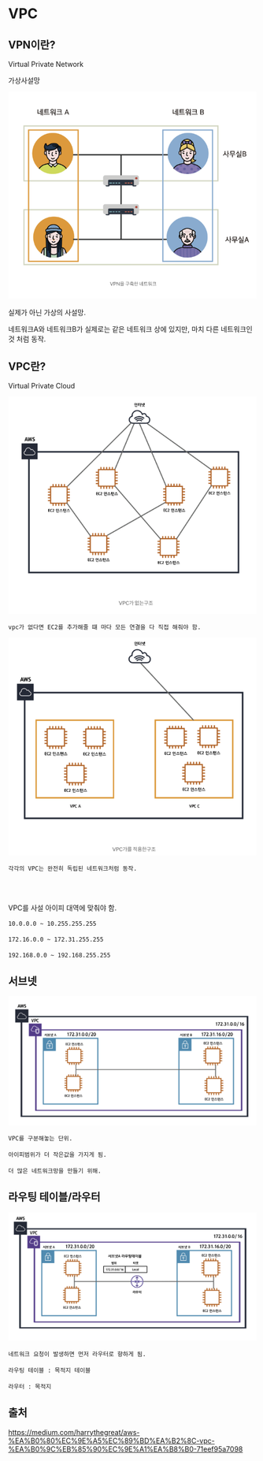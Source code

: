 # VPC

## VPN이란?

Virtual Private Network

가상사설망

![vpn](../images/Cs/vpn.png)

실제가 아닌 가상의 사설망. 

네트워크A와 네트워크B가 실제로는 같은 네트워크 상에 있지만, 마치 다른 네트워크인 것 처럼 동작.


## VPC란?

Virtual Private Cloud

![nonvpc](../images/Cs/nonvpc.png)

    vpc가 없다면 EC2를 추가해줄 떄 마다 모든 연결을 다 직접 해줘야 함.

![vpc](../images/Cs/vpc.png)    

    각각의 VPC는 완전히 독립된 네트워크처럼 동작.

</br>
</br>    

VPC를 사설 아이피 대역에 맞춰야 함. 

    10.0.0.0 ~ 10.255.255.255

    172.16.0.0 ~ 172.31.255.255

    192.168.0.0 ~ 192.168.255.255


## 서브넷 

![subnet](../images/Cs/subnet.png)

    VPC를 구분해놓는 단위. 

    아이피범위가 더 작은값을 가지게 됨. 

    더 많은 네트워크망을 만들기 위해.


## 라우팅 테이블/라우터 

![routher](../images/Cs/router.png)

    네트워크 요청이 발생하면 먼저 라우터로 향하게 됨. 

    라우팅 테이블 : 목적지 테이블
    
    라우터 : 목적지




## 출처

https://medium.com/harrythegreat/aws-%EA%B0%80%EC%9E%A5%EC%89%BD%EA%B2%8C-vpc-%EA%B0%9C%EB%85%90%EC%9E%A1%EA%B8%B0-71eef95a7098
